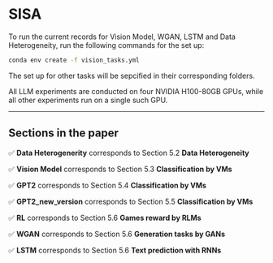 # SISA
To run the current records for Vision Model, WGAN, LSTM and Data Heterogeneity, run the following commands for the set up:

```bash
conda env create -f vision_tasks.yml
```
The set up for other tasks will be sepcified in their corresponding folders.

All LLM experiments are conducted on four NVIDIA H100-80GB GPUs, while all other experiments run on a single such GPU.

---
## Sections in the paper

✅ **Data Heterogenerity** corresponds to Section 5.2 **Data Heterogeneity**

✅ **Vision Model** corresponds to Section 5.3 **Classification by VMs**

✅ **GPT2** corresponds to Section 5.4 **Classification by VMs**

✅ **GPT2_new_version** corresponds to Section 5.5 **Classification by VMs**

✅ **RL** corresponds to Section 5.6 **Games reward by RLMs**

✅ **WGAN** corresponds to Section 5.6 **Generation tasks by GANs**

✅ **LSTM** corresponds to Section 5.6 **Text prediction with RNNs**
